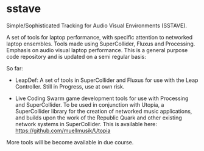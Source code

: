 sstave
======

Simple/Sophisticated Tracking for Audio Visual Environments (SSTAVE).

A set of tools for laptop performance, with specific attention to networked laptop ensembles.
Tools made using SuperCollider, Fluxus and Processing.  Emphasis on audio visual laptop performance.
This is a general purpose code repository and is updated on a semi regular basis:

So far:

- LeapDef: A set of tools in SuperCollider and Fluxus for use with the Leap Controller. Still in Progress, use at own risk.

- Live Coding Swarm game development tools for use with Processing and SuperCollider. To be used in conjunction with Utopia, a SuperCollider library for the creation of networked music applications, and builds upon the work of the Republic Quark and other existing network systems in SuperCollider. This is available here: https://github.com/muellmusik/Utopia

More tools will be become available in due course.
